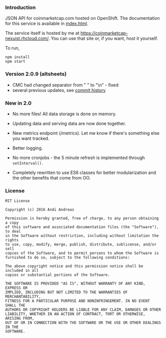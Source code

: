 ### Introduction

JSON API for coinmarketcap.com hosted on OpenShift. The documentation for this service is available in [index.html](http://htmlpreview.github.io/?https://github.com/Nexuist/CoinMarketCapAPI/blob/master/index.html).

The service itself is hosted by me at https://coinmarketcap-nexuist.rhcloud.com/. You can use that site or, if you want, host it yourself.

To run, 

```
npm install
npm start
```

### Version 2.0.9 (altsheets)
* CMC had changed separator from " " to "\n" - fixed
* several previous updates, see [commit history](https://github.com/altsheets/CoinMarketCapAPI/commits/master)

### New in 2.0

* No more files! All data storage is done on memory.

* Updating data and serving data are now done together.

* New metrics endpoint (/metrics). Let me know if there's something else you want tracked.

* Better logging.

* No more cronjobs - the 5 minute refresh is implemented through `setInterval()`.

* Completely rewritten to use ES6 classes for better modularization and the other benefits that come from OO.

### License

```
MIT License

Copyright (c) 2016 Andi Andreas

Permission is hereby granted, free of charge, to any person obtaining a copy
of this software and associated documentation files (the "Software"), to deal
in the Software without restriction, including without limitation the rights
to use, copy, modify, merge, publish, distribute, sublicense, and/or sell
copies of the Software, and to permit persons to whom the Software is
furnished to do so, subject to the following conditions:

The above copyright notice and this permission notice shall be included in all
copies or substantial portions of the Software.

THE SOFTWARE IS PROVIDED "AS IS", WITHOUT WARRANTY OF ANY KIND, EXPRESS OR
IMPLIED, INCLUDING BUT NOT LIMITED TO THE WARRANTIES OF MERCHANTABILITY,
FITNESS FOR A PARTICULAR PURPOSE AND NONINFRINGEMENT. IN NO EVENT SHALL THE
AUTHORS OR COPYRIGHT HOLDERS BE LIABLE FOR ANY CLAIM, DAMAGES OR OTHER
LIABILITY, WHETHER IN AN ACTION OF CONTRACT, TORT OR OTHERWISE, ARISING FROM,
OUT OF OR IN CONNECTION WITH THE SOFTWARE OR THE USE OR OTHER DEALINGS IN THE
SOFTWARE.
```
